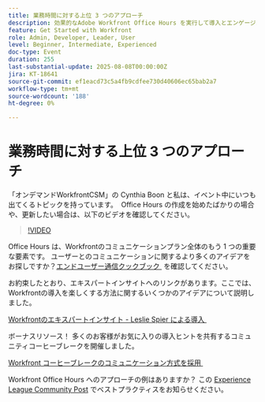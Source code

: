 ```yaml
---
title: 業務時間に対する上位 3 つのアプローチ
description: 効果的なAdobe Workfront Office Hours を実行して導入とエンゲージメントを促進するためのヒント、リソース、コミュニティのベストプラクティスを確認します。
feature: Get Started with Workfront
role: Admin, Developer, Leader, User
level: Beginner, Intermediate, Experienced
doc-type: Event
duration: 255
last-substantial-update: 2025-08-08T00:00:00Z
jira: KT-18641
source-git-commit: ef1eacd73c5a4fb9cdfee730d40606ec65bab2a7
workflow-type: tm+mt
source-wordcount: '188'
ht-degree: 0%

---
```



# 業務時間に対する上位 3 つのアプローチ

「オンデマンドWorkfrontCSM」の Cynthia Boon と私は、イベント中にいつも出てくるトピックを持っています。  Office Hours の作成を始めたばかりの場合や、更新したい場合は、以下のビデオを確認してください。 

>[!VIDEO](https://video.tv.adobe.com/v/3470143/?learn=on&enablevpops&captions=jpn)

Office Hours は、Workfrontのコミュニケーションプラン全体のもう 1 つの重要な要素です。 ユーザーとのコミュニケーションに関するより多くのアイデアをお探しですか？ [&#x200B; エンドユーザー通信クックブック &#x200B;](https://experienceleaguecommunities.adobe.com/t5/workfront-blogs/introducing-the-end-user-communications-cookbook/ba-p/607439?profile.language=ja) を確認してください。

お約束したとおり、エキスパートインサイトへのリンクがあります。ここでは、Workfrontの導入を楽しくする方法に関するいくつかのアイデアについて説明しました。 

[Workfrontのエキスパートインサイト - Leslie Spier による導入 &#x200B;](https://experienceleaguecommunities.adobe.com/t5/workfront-discussions/video-august-2023-workfront-expert-insights-adoption-with-leslie/m-p/613314?profile.language=ja#M2588)

ボーナスリソース！ 多くのお客様がお気に入りの導入ヒントを共有するコミュニティコーヒーブレークを開催しました。 

[Workfront コーヒーブレークのコミュニケーション方式を採用 &#x200B;](https://experienceleaguecommunities.adobe.com/t5/workfront-events/workfront-coffee-break-10-26-8-30am-9-30am-pdt-communication/ev-p/621879?profile.language=ja)

Workfront Office Hours へのアプローチの例はありますか？ この [Experience League Community Post](https://experienceleaguecommunities.adobe.com/t5/workfront-discussions/video-top-3-approaches-to-office-hours/td-p/713391?profile.language=ja) でベストプラクティスをお知らせください。


